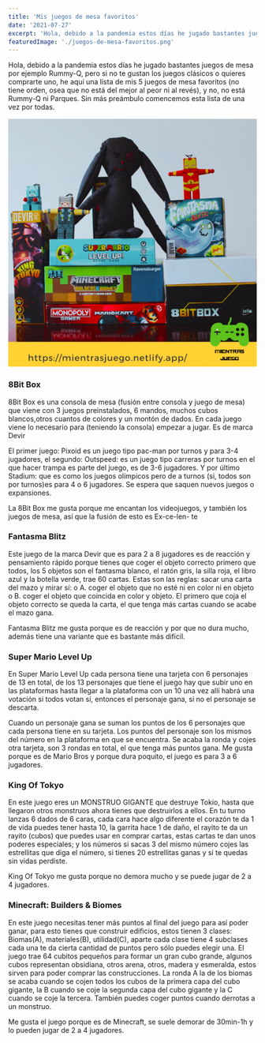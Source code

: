 ```yaml
---
title: 'Mis juegos de mesa favoritos'
date: '2021-07-27'
excerpt: 'Hola, debido a la pandemia estos días he jugado bastantes juegos de mesa por ejemplo Rummy-Q, pero si no te gustan los juegos clásicos o quieres comprarte uno, he aquí una lista de mis 5 juegos de mesa favoritos'
featuredImage: './juegos-de-mesa-favoritos.png'
---
```


Hola, debido a la pandemia estos días he jugado bastantes juegos de mesa por ejemplo Rummy-Q, pero si no te gustan los juegos clásicos o quieres comprarte uno, he aquí una lista de mis 5 juegos de mesa favoritos (no tiene orden, osea que no está del mejor al peor ni al revés), y no, no está Rummy-Q  ni Parques. Sin más preámbulo comencemos esta lista de una vez por todas.

![Mis juegos ded mesa favoritos](./juegos-de-mesa-favoritos.png)

### 8Bit Box

8Bit Box es una consola de mesa (fusión entre consola y juego de mesa) que viene con 3 juegos preinstalados, 6 mandos, muchos cubos blancos,otros cuantos de colores y un montón de dados. En cada juego viene lo necesario para (teniendo la consola) empezar a jugar. Es de marca Devir


El primer juego: Pixoid es un juego tipo pac-man por turnos y para 3-4 jugadores, el segundo: Outspeed: es un juego tipo carreras por turnos en el que hacer trampa es parte del juego, es de 3-6 jugadores. Y por último Stadium: que es como los juegos olímpicos pero de a turnos (si, todos son por turnos)es para  4 o 6 jugadores. Se espera que saquen nuevos juegos o expansiones.


La 8Bit Box me gusta porque me encantan los videojuegos, y también los juegos de mesa, así que la fusión de esto es Ex-ce-len- te 

### Fantasma Blitz

Este juego de la marca Devir que es para 2 a 8 jugadores es de reacción y pensamiento rápido porque tienes que coger el objeto correcto primero que todos, los 5 objetos son el fantasma blanco, el ratón gris, la silla roja, el libro azul y la botella verde, trae 60 cartas. Estas son las reglas: sacar una carta del mazo y mirar sí: o A. coger el objeto que no esté ni en color ni en objeto o B. coger el objeto que coincida en color y objeto. El primero que coja el objeto correcto se queda la carta, el que tenga más cartas cuando se acabe el mazo gana.


Fantasma Blitz me gusta porque es de reacción y por que no dura mucho, además tiene una variante que es bastante más difícil.


### Super Mario Level Up

En Super Mario Level Up cada persona tiene una tarjeta con 6 personajes de 13 en total,  de los 13 personajes que tiene el juego hay  que subir uno en las plataformas  hasta llegar a la plataforma con un 10 una vez allí habrá una votación si todos votan sí, entonces el personaje gana, si no el personaje se descarta.


Cuando un personaje gana se suman los puntos de los 6 personajes que cada persona tiene en su tarjeta.  Los puntos del personaje son los mismos del número en la plataforma en que se encuentra.  Se acaba la ronda  y cojes otra tarjeta, son 3 rondas en total, el que tenga más puntos gana.
Me gusta porque es de Mario Bros  y porque dura poquito, el juego es para 3 a 6 jugadores.
	
### King Of Tokyo

En este juego eres un MONSTRUO GIGANTE que destruye Tokio, hasta que llegaron otros monstruos ahora tienes que destruirlos a ellos. En tu turno lanzas 6 dados  de 6 caras, cada cara hace algo diferente el corazón te da 1 de vida puedes tener hasta 10, la garrita hace 1 de daño, el rayito te da un rayito (cubos)  que puedes usar en comprar cartas, estas cartas te dan unos poderes especiales; y los números si sacas 3 del mismo número cojes las estrellitas que diga el número, si tienes 20 estrellitas ganas y si te quedas sin vidas perdiste.
	
King Of Tokyo me gusta porque no demora mucho y se puede jugar de 2 a 		4 jugadores.


### Minecraft: Builders & Biomes

En este juego necesitas tener más puntos al final del juego para así poder ganar, para esto tienes que construir edificios, estos tienen 3 clases: Biomas(A), materiales(B), utilidad(C), aparte cada clase tiene 4 subclases cada una te da cierta cantidad de puntos pero sólo puedes elegir una.   El  juego trae  64 cubitos pequeños para formar un gran cubo grande, algunos cubos representan obsidiana, otros arena, otros, madera y  esmeralda, estos sirven para poder comprar las construcciones. La ronda A la de los biomas se acaba cuando se cojen todos los cubos de la primera capa del cubo gigante, la B cuando se coje la segunda capa del cubo gigante y la C cuando se coje la tercera. También puedes coger puntos cuando derrotas a un monstruo.

Me gusta el juego porque es de Minecraft, se suele demorar de 30min-1h y lo pueden jugar de 2 a 4 jugadores.

